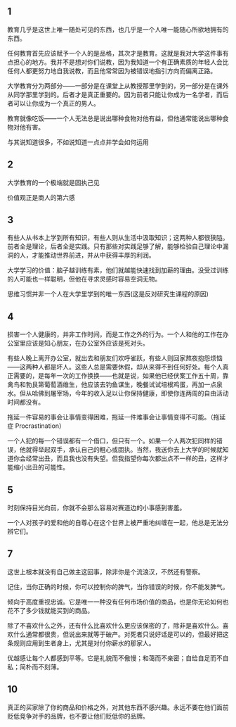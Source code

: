 
## 1 

教育几乎是这世上唯一随处可见的东西，也几乎是一个人唯一能随心所欲地拥有的东西。

任何教育首先应该赋予一个人的是品格，其次才是教育。这就是我对大学这件事有点担心的地方。我并不是想对你们说教，因为我知道一个有正确素质的年轻人会比任何人都更努力地自我说教，而且他常常因为被错误地指引方向而偏离正路。

大学教育分为两部分——一部分是在课堂上从教授那里学到的，另一部分是在课外从同学那里学到的。后者才是真正重要的。因为前者只能让你成为一名学者，而后者可以让你成为一个真正的男人。

教育就像吃饭——一个人无法总是说出哪种食物对他有益，但他通常能说出哪种食物对他有害。

与其说知道很多，不如说知道一点点并学会如何运用


## 2

大学教育的一个极端就是固执己见

价值观正是商人的第六感

## 3

有些人从书本上学到所有知识，有些人则从生活中汲取知识；这两种人都很狭隘。前者全是理论，后者全是实践。只有那些对实践足够了解，能够检验自己理论中漏洞的人，才能推动世界前进，并从中获得丰厚的利润。

大学学习的价值：脑子越训练有素，他们就越能快速找到加薪的理由。没受过训练的人可能也一样聪明，但他在寻求灵感时容易空洞无物。

思维习惯并非一个人在大学里学到的唯一东西(这是反对研究生课程的原因)


## 4

损害一个人健康的，并非工作时间，而是工作之外的行为。一个人和他的工作在办公室里应该是知心朋友，在办公室外应该是死对头。

有些人晚上离开办公室，就出去和朋友们欢呼雀跃，有些人则回家熬夜抱怨烦恼——这两种人都是坏人。这些人总是需要休假，却从来得不到任何好处。每个人真正需要的，是每年一次的工作换换——也就是说，如果他已经伏案工作五十周，靠禽鸟和勃艮第葡萄酒维生，他应该去钓鱼谋生，晚餐试试培根鸡蛋，再加一点泉水。但从哈佛到屠宰场，今年的收入足以让你保持健康，即使你连两周的自由活动时间都没有。

拖延一件容易的事会让事情变得困难，拖延一件难事会让事情变得不可能。（拖延症 Procrastination）


一个人犯的每一个错误都有一个借口，但只有一个。如果一个人两次犯同样的错误，他就得举起双手，承认自己的粗心或固执。当然，我送你去上大学的时候就知道你会经常出丑，而且我也没有失望。但我指望你每次都出点不一样的丑，这样才能缩小出丑的可能性。


## 5


时刻保持目光向前，你就不会那么容易对赛道边的小事感到害羞。

一个人对孩子的爱和他的自尊心在这个世界上被严重地纠缠在一起，他总是无法分辨它们。


## 7

这世上根本就没有自己做主这回事，除非你是个流浪汉，不然还有警察。

记住，当你正确的时候，你可以控制你的脾气，当你错误的时候，你不能发脾气。

倾向于高度重视忠诚。它是唯一一种没有任何市场价值的商品，也是你无论如何也花不了多少钱就能买到的商品。

除了不喜欢什么之外，还有什么比喜欢什么更应该保密的了，除非是喜欢什么。喜欢什么通常都很贵，但说出来就等于破产。对死者只说好话是可以的，但最好把这条规则应用到生者身上，尤其是对付你薪水的那家人。

优越感让每个人都感到平等。它是礼貌而不傲慢；和蔼而不亲密；自给自足而不自私；简朴而不刻薄。


## 10

真正的买家除了你的商品和价格之外，对其他东西不感兴趣。永远不要在他们面前贬低竞争对手的品牌，也不要让他们贬低你的品牌。